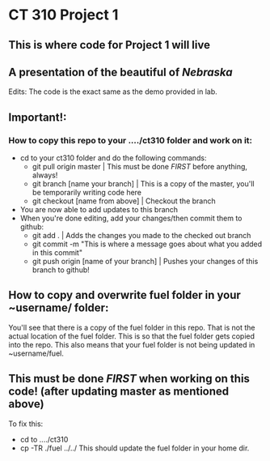 # CT 310 Project 1

## This is where code for Project 1 will live
## A presentation of the beautiful of *Nebraska*

Edits: The code is the exact same as the demo provided in lab.

## Important!:

### How to copy this repo to your ..../ct310 folder and work on it:
* cd to your ct310 folder and do the following commands:
  * git pull origin master | This must be done *FIRST* before anything, always!
  * git branch [name your branch] | This is a copy of the master, you'll be temporarily writing code here
  * git checkout [name from above] | Checkout the branch
* You are now able to add updates to this branch
* When you're done editing, add your changes/then commit them to github:
  * git add . | Adds the changes you made to the checked out branch
  * git commit -m "This is where a message goes about what you added in this commit"
  * git push origin [name of your branch] | Pushes your changes of this branch to github!


## How to copy and overwrite fuel folder in your ~username/ folder:
You'll see that there is a copy of the fuel folder in this repo. 
That is not the actual location of the fuel folder. This is so that
the fuel folder gets copied into the repo. This also means that your fuel folder is
not being updated in ~username/fuel. 
## This must be done *FIRST* when working on this code! (after updating master as mentioned above)
To fix this: 
* cd to ..../ct310
* cp -TR ./fuel ../../ This should update the fuel folder in your home dir.


